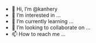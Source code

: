 - 👋 Hi, I’m @kanhery
- 👀 I’m interested in ...
- 🌱 I’m currently learning ...
- 💞️ I’m looking to collaborate on ...
- 📫 How to reach me ...

<!---
kanhery/kanhery is a ✨ special ✨ repository because its `README.md` (this file) appears on your GitHub profile.
You can click the Preview link to take a look at your changes.
--->
